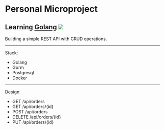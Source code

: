 # Personal Microproject

## Learning [Golang](https://github.com/golang/go) <img src="https://go.dev/favicon.ico">

<p>Building a simple REST API with CRUD operations.</p>

---
Stack:
- Golang
- Gorm
- Postgresql
- Docker
---
Design:

- GET /api/orders
- GET /api/orders/{id}
- POST /api/orders
- DELETE /api/orders/{id}
- PUT /api/orders/{id}
